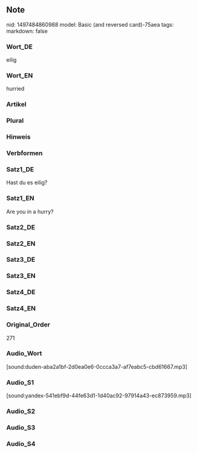 ## Note
nid: 1497484860988
model: Basic (and reversed card)-75aea
tags: 
markdown: false

### Wort_DE
eilig

### Wort_EN
hurried

### Artikel


### Plural


### Hinweis


### Verbformen


### Satz1_DE
Hast du es eilig?

### Satz1_EN
Are you in a hurry?

### Satz2_DE


### Satz2_EN


### Satz3_DE


### Satz3_EN


### Satz4_DE


### Satz4_EN


### Original_Order
271

### Audio_Wort
[sound:duden-aba2a1bf-2d0ea0e6-0ccca3a7-af7eabc5-cbd61667.mp3]

### Audio_S1
[sound:yandex-541ebf9d-44fe63d1-1d40ac92-97914a43-ec873959.mp3]

### Audio_S2


### Audio_S3


### Audio_S4

